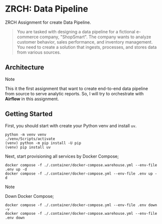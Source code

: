 # ZRCH: Data Pipeline

ZRCH Assignment for create Data Pipeline.

> You are tasked with designing a data pipeline for a fictional e-commerce company,
> "ShopSmart". The company wants to analyze customer behavior, sales performance,
> and inventory management. You need to create a solution that ingests, processes,
> and stores data from various sources.

## Architecture

> [!NOTE]
> This it the first assignment that want to create end-to-end data pipeline from
> source to serve analytic reports. So, I will try to orchestrate with **Airflow**
> in this assignment.

## Getting Started

First, you should start with create your Python venv and install `uv`.

```shell
python -m venv venv
./venv/Scripts/activate
(venv) python -m pip install -U pip
(venv) pip install uv
```

Next, start provisioning all services by Docker Compose;

```shell
docker compose -f ./.container/docker-compose.warehouse.yml --env-file .env up -d
docker compose -f ./.container/docker-compose.yml --env-file .env up -d
```

> [!NOTE]
> Down Docker Compose;
> ```shell
> docker compose -f ./.container/docker-compose.yml --env-file .env down -v
> docker compose -f ./.container/docker-compose.warehouse.yml --env-file .env down
> ```
